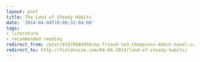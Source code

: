 ```yaml
---
layout: post
title: The Land of Steady Habits
date: '2014-04-04T10:00:32-04:00'
tags:
- literature
- recommended reading
redirect_from: /post/81678684458/my-friend-ted-thompsons-debut-novel-came-out-last/
redirect_to: http://fieldnoise.com/04-04-2014/land-of-steady-habits/
---
```


